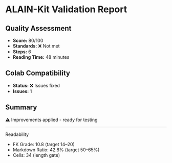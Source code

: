 # ALAIN-Kit Validation Report

## Quality Assessment
- **Score:** 80/100
- **Standards:** ❌ Not met
- **Steps:** 6
- **Reading Time:** 48 minutes

## Colab Compatibility
- **Status:** ❌ Issues fixed
- **Issues:** 1

## Summary
⚠️ Improvements applied - ready for testing

---
Readability
- FK Grade: 10.8 (target 14–20)
- Markdown Ratio: 42.8% (target 50–65%)
- Cells: 34 (length gate)
